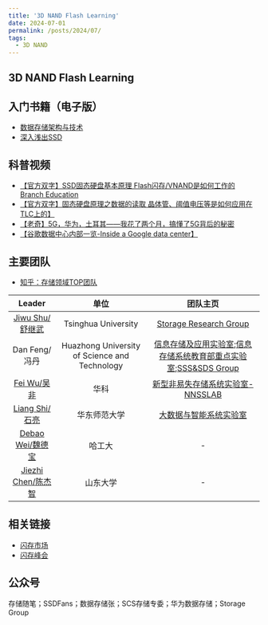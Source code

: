 ```yaml
---
title: '3D NAND Flash Learning'
date: 2024-07-01
permalink: /posts/2024/07/
tags:
  - 3D NAND
---
```


## 3D NAND Flash Learning

## 入门书籍（电子版）
- [数据存储架构与技术](https://storage.cs.tsinghua.edu.cn/papers/book.pdf/)
- [深入浅出SSD](https://www.bilibili.com/read/cv26695466/)

## 科普视频
- [【官方双字】SSD固态硬盘基本原理 Flash闪存/VNAND是如何工作的 Branch Education](https://www.bilibili.com/video/BV1WR4y1L7io?vd_source=b4de44a4c465e13d349701d187ca352f)
- [【官方双字】固态硬盘原理之数据的读取 晶体管、阈值电压等是如何应用在TLC上的】](https://www.bilibili.com/video/BV1iF411E7gG?vd_source=b4de44a4c465e13d349701d187ca352f)
- [【老奇】5G，华为，土耳其——我花了两个月，搞懂了5G背后的秘密](https://www.bilibili.com/video/BV1fq4y1g7hq?vd_source=b4de44a4c465e13d349701d187ca352f)
- [【谷歌数据中心内部一览-Inside a Google data center】](https://www.bilibili.com/video/BV1Mh411o72u?vd_source=b4de44a4c465e13d349701d187ca352f)

## 主要团队

- [知乎：存储领域TOP团队](https://zhuanlan.zhihu.com/p/371356194)

| Leader | 单位 | 团队主页 |
|:---:|:---:| :---: |
| [Jiwu Shu/舒继武](https://storage.cs.tsinghua.edu.cn/~jiwu-shu/) | Tsinghua University | [Storage Research Group](https://storage.cs.tsinghua.edu.cn/) |
| Dan Feng/冯丹 | Huazhong University of Science and Technology | [信息存储及应用实验室](http://stlab.wnlo.hust.edu.cn/index.jsp);[信息存储系统教育部重点实验室](https://storage.hust.edu.cn/index.htm);[SSS&SDS Group](https://ssssds.github.io/) |
| [Fei Wu/吴非](https://nnsslab.com/@feiwu.html) | 华科 | [新型非易失存储系统实验室-NNSSLAB](https://nnsslab.com/) |
| [Liang Shi/石亮](https://faculty.ecnu.edu.cn/_s16/sl2_13905/main.psp) | 华东师范大学 | [大数据与智能系统实验室](https://bdislab.tech/#intro) |
| [Debao Wei/魏德宝](https://homepage.hit.edu.cn/weidebao) | 哈工大 | - |
| [Jiezhi Chen/陈杰智](https://faculty.sdu.edu.cn/chenjiezhi/zh_CN/index/683669/list/index.htm) | 山东大学 | - |


## 相关链接

- [闪存市场](https://www.chinaflashmarket.com/)
- [闪存峰会](http://www.flashmemoryworld.com/#/home)


## 公众号
存储随笔；SSDFans；数据存储张；SCS存储专委；华为数据存储；Storage Group